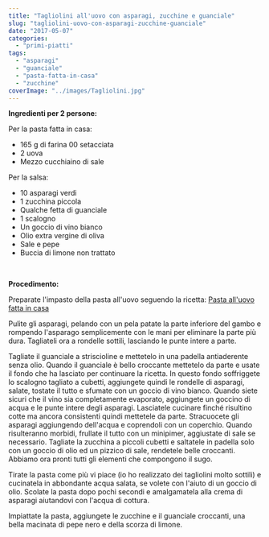 ```yaml
---
title: "Tagliolini all'uovo con asparagi, zucchine e guanciale"
slug: "tagliolini-uovo-con-asparagi-zucchine-guanciale"
date: "2017-05-07"
categories: 
  - "primi-piatti"
tags: 
  - "asparagi"
  - "guanciale"
  - "pasta-fatta-in-casa"
  - "zucchine"
coverImage: "../images/Tagliolini.jpg"
---
```


**Ingredienti per 2 persone:**

Per la pasta fatta in casa:

- 165 g di farina 00 setacciata
- 2 uova
- Mezzo cucchiaino di sale

Per la salsa:

- 10 asparagi verdi
- 1 zucchina piccola
- Qualche fetta di guanciale
- 1 scalogno
- Un goccio di vino bianco
- Olio extra vergine di oliva
- Sale e pepe
- Buccia di limone non trattato

 

**Procedimento:**

Preparate l'impasto della pasta all'uovo seguendo la ricetta: [Pasta all'uovo fatta in casa](https://cucinadalnord.it/pasta-fresca-uovo/)

Pulite gli asparagi, pelando con un pela patate la parte inferiore del gambo e rompendo l'asparago semplicemente con le mani per eliminare la parte più dura. Tagliateli ora a rondelle sottili, lasciando le punte intere a parte.

Tagliate il guanciale a striscioline e mettetelo in una padella antiaderente senza olio. Quando il guanciale è bello croccante mettetelo da parte e usate il fondo che ha lasciato per continuare la ricetta. In questo fondo soffriggete lo scalogno tagliato a cubetti, aggiungete quindi le rondelle di asparagi, salate, tostate il tutto e sfumate con un goccio di vino bianco. Quando siete sicuri che il vino sia completamente evaporato, aggiungete un goccino di acqua e le punte intere degli asparagi. Lasciatele cucinare finché risultino cotte ma ancora consistenti quindi mettetele da parte. Stracuocete gli asparagi aggiungendo dell'acqua e coprendoli con un coperchio. Quando risulteranno morbidi, frullate il tutto con un minipimer, aggiustate di sale se necessario. Tagliate la zucchina a piccoli cubetti e saltatele in padella solo con un goccio di olio ed un pizzico di sale, rendetele belle croccanti. Abbiamo ora pronti tutti gli elementi che compongono il sugo.

Tirate la pasta come più vi piace (io ho realizzato dei tagliolini molto sottili) e cucinatela in abbondante acqua salata, se volete con l'aiuto di un goccio di olio. Scolate la pasta dopo pochi secondi e amalgamatela alla crema di asparagi aiutandovi con l'acqua di cottura.

Impiattate la pasta, aggiungete le zucchine e il guanciale croccanti, una bella macinata di pepe nero e della scorza di limone.

